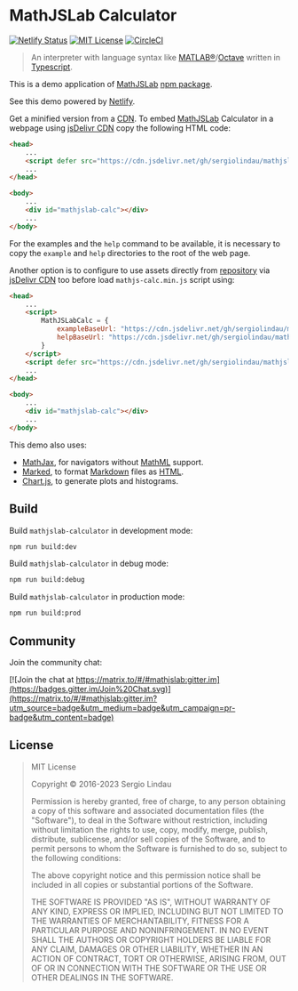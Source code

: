 # MathJSLab Calculator

[![Netlify Status](https://api.netlify.com/api/v1/badges/b5d64f05-80e8-4cc6-b428-923447f43621/deploy-status)](https://app.netlify.com/sites/mathjslab/deploys)
[![MIT License](https://img.shields.io/badge/License-MIT-brightgreen.svg)](https://github.com/sergiolindau/mathjslab-calculator/blob/main/LICENSE)
[![CircleCI](https://dl.circleci.com/status-badge/img/gh/sergiolindau/mathjslab-calculator/tree/main.svg?style=svg)](https://dl.circleci.com/status-badge/redirect/gh/sergiolindau/mathjslab-calculator/tree/main)

> An interpreter with language syntax like [MATLAB&reg;](https://www.mathworks.com/)/[Octave](https://www.gnu.org/software/octave/) written in [Typescript](https://www.typescriptlang.org/).

This is a demo application of [MathJSLab](https://www.npmjs.com/package/mathjslab) [npm package](https://en.wikipedia.org/wiki/Npm).

See this demo powered by [Netlify](https://mathjslab.netlify.app/).

Get a minified version from a [CDN](https://en.wikipedia.org/wiki/Content_delivery_network).
To embed [MathJSLab](https://www.npmjs.com/package/mathjslab) Calculator in a webpage using [jsDelivr CDN](https://www.jsdelivr.com/)
copy the following HTML code:

```html
<head>
    ...
    <script defer src="https://cdn.jsdelivr.net/gh/sergiolindau/mathjslab-calculator/mathjslab-calc.min.js"></script>
    ...
</head>

<body>
    ...
    <div id="mathjslab-calc"></div>
    ...
</body>
```

For the examples and the `help` command to be available, it is necessary to
copy the `example` and `help` directories to the root of the web page.

Another option is to configure to use assets directly from
[repository](https://github.com/sergiolindau/mathjslab-calculator) via
[jsDelivr CDN](https://www.jsdelivr.com/) too before load `mathjs-calc.min.js`
script using:

```html
<head>
    ...
    <script>
        MathJSLabCalc = {
            exampleBaseUrl: "https://cdn.jsdelivr.net/gh/sergiolindau/mathjslab-calculator/",
            helpBaseUrl: "https://cdn.jsdelivr.net/gh/sergiolindau/mathjslab-calculator/",
        }
    </script>
    <script defer src="https://cdn.jsdelivr.net/gh/sergiolindau/mathjslab-calculator/mathjslab-calc.min.js"></script>
    ...
</head>

<body>
    ...
    <div id="mathjslab-calc"></div>
    ...
</body>
```

This demo also uses:

* [MathJax](https://www.mathjax.org/), for navigators without [MathML](https://www.w3.org/Math/) support.
* [Marked](https://www.npmjs.com/package/marked), to format [Markdown](https://www.markdownguide.org/) files as [HTML](https://developer.mozilla.org/en-US/docs/Web/HTML).
* [Chart.js](https://www.chartjs.org/), to generate plots and histograms.

## Build

Build `mathjslab-calculator` in development mode:

```bash
npm run build:dev
```

Build `mathjslab-calculator` in debug mode:

```bash
npm run build:debug
```

Build `mathjslab-calculator` in production mode:

```bash
npm run build:prod
```

## Community

Join the community chat:

[![Join the chat at https://matrix.to/#/#mathjslab:gitter.im](https://badges.gitter.im/Join%20Chat.svg)](https://matrix.to/#/#mathjslab:gitter.im?utm_source=badge&utm_medium=badge&utm_campaign=pr-badge&utm_content=badge)

## License

>MIT License
>
>Copyright &copy; 2016-2023 Sergio Lindau
>
>Permission is hereby granted, free of charge, to any person obtaining a copy
>of this software and associated documentation files (the "Software"), to deal
>in the Software without restriction, including without limitation the rights
>to use, copy, modify, merge, publish, distribute, sublicense, and/or sell
>copies of the Software, and to permit persons to whom the Software is
>furnished to do so, subject to the following conditions:
>
>The above copyright notice and this permission notice shall be included in all
>copies or substantial portions of the Software.
>
>THE SOFTWARE IS PROVIDED "AS IS", WITHOUT WARRANTY OF ANY KIND, EXPRESS OR
>IMPLIED, INCLUDING BUT NOT LIMITED TO THE WARRANTIES OF MERCHANTABILITY,
>FITNESS FOR A PARTICULAR PURPOSE AND NONINFRINGEMENT. IN NO EVENT SHALL THE
>AUTHORS OR COPYRIGHT HOLDERS BE LIABLE FOR ANY CLAIM, DAMAGES OR OTHER
>LIABILITY, WHETHER IN AN ACTION OF CONTRACT, TORT OR OTHERWISE, ARISING FROM,
>OUT OF OR IN CONNECTION WITH THE SOFTWARE OR THE USE OR OTHER DEALINGS IN THE
>SOFTWARE.
